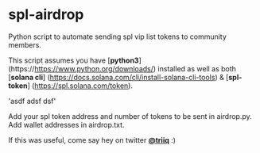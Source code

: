 # spl-airdrop
Python script to automate sending spl vip list tokens to community members.

This script assumes you have [**python3**] (https://https://www.python.org/downloads/) installed as well as both [**solana cli**] (https://docs.solana.com/cli/install-solana-cli-tools) & [**spl-token**] (https://spl.solana.com/token).

'asdf adsf dsf'

Add your spl token address and number of tokens to be sent in airdrop.py.
Add wallet addresses in airdrop.txt.

If this was useful, come say hey on twitter [**@triiq**](https://twitter.com/triiq_) :)
